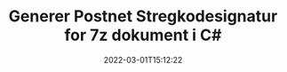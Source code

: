 ---
############################# Static ############################
layout: "auto-gen-signature"
date: 2022-03-01T15:12:22
draft: false
operation: Sign
signaturetype: Barcode
codetype: Postnet
fileformat: 7z
productName: .NET
lang: da
productCode: net
otherformats: pdf doc docx docm dot dotm dotx odt ott rtf xls xlsx xlsm xlsb csv ods ots xltx xltm ppt pptx pps ppsx odp otp potx potm pptm ppsm png jpg bmp gif tiff svg webp wmf
breadcrumb: Put  Barcode signature on 7z for C#

############################# Head ############################
head_title: "eSign 7z dokument med Postnet stregkode i C#"
head_description: "Opret Postnet stregkodesignatur og læg den på 7z dokument med .NET ved hjælp af et par linjer kode. Brug GroupDocs Document Signature API til at signere forskellige filformater."

############################# Header ############################
title: "Generer Postnet Stregkodesignatur for 7z dokument i C#"
description: "eSignér dine 7z forretningsdokumenter med Postnet stregkode. Generer stregkodesignatur hurtigt og nemt med et par linjer kode for at opsætte signeringsmuligheder."
bg_image: "https://cms.admin.containerize.com/templates/aspose/App_Themes/V3/images/bg/header1.png"
bg_overlay: false
button:
    enable: true

############################# SubMenu ############################
submenu:
    enable: true

    left:
        img_alt: "GroupDocs.Signature for .NET"
        image: "https://cms.admin.containerize.com/templates/groupdocs/images/product-logos/90x90-noborder/groupdocs-signature-net.png"
        product: "GroupDocs.Signature"
        platform: ".NET"



############################# About ############################
about:
    enable: true
    title: "Om GroupDocs.Signature for .NET stregkodesignatur-API."
    content: |
        [GroupDocs.Signature for .NET](https://products.groupdocs.com/signature/net/) er en hurtig og nem API til at administrere digitale dokumenter e-signering ved hjælp af stregkodetyper som UPCA, UPCE, EAN13, EAN14, Code39, Code39Extended, Code128, Codabar, Postnet, ISBN , ITF14 og mange andre. Kunder kan nemt oprette stregkoder, der giver den nødvendige tekst og lægge dem på PDF, Microsoft Office Words-dokumenter, Microsoft Office Excel-projektmapper, MS PowerPoint-præsentationer, Adobe Photoshop-filer og forskellige billedformater. Stregkoder placeret i dokumenter kan enten opdateres, søges, verificeres, slettes eller forhåndsvises. Desuden understøttes stregkodertilpasning.
    

############################# Steps ############################
steps:
    enable: true
    title_left: "Trin til at signere 7z med Barcode i C#"
    content_left: |
        [GroupDocs.Signature for .NET](https://products.groupdocs.com/signature/net/) giver mulighed for at signere 7z dokumenter med Barcode signaturer hurtigt og nemt.
        
        * Opret en forekomst af signaturklassen, der leverer 7z-fil, der skal signere som sti eller hukommelsesstrøm
        * Instantiér SignOptions-klassen og indstil alle krævede data.
        * Kald Signature.Sign()-metoden ved at sende output 7z-fil eller hukommelsesstrøm

    title_right: " Systemkrav"
    content_right: |
        GroupDocs.Signature for .NET understøttes på alle større platforme og operativsystemer. Før du udfører koden nedenfor, skal du sørge for, at du har følgende forudsætninger installeret på dit system.

        * Operativsystemer: Microsoft Windows, Linux, MacOS
        * Udviklingsmiljøer: Microsoft Visual Studio, Xamarin, MonoDevelop
        * Frameworks: .NET Framework, .NET Standard, .NET Core, Mono
        * Få den seneste GroupDocs.Signature for .NET fra [Nuget](https://www.nuget.org/packages/groupdocs.signature)
         
    code: |
        ```csharp    
        
        // Set up input 7z file
        string filePath = "input.7z";
        // Set up output file
        string outputFilePath = "output.7z";

        // Instantiate Signature for input file
        using (var signature = new GroupDocs.Signature.Signature(filePath))
        {
                // create barcode option with predefined barcode text
                var options = new BarcodeSignOptions("BC12345678")
                {
                    // setup Barcode encoding type
                    EncodeType = BarcodeTypes.Postnet,

                    // set signature position
                    Left = 50,
                    Top = 50,
                    Width = 200,
                    Height = 50                                        
                };
                
                // sign 7z document
                SignResult result = signature.Sign(outputFilePath, options);
        }

        ```

############################# Demos ############################
demos:
    enable: true
    title: "Signering af 7z dokumenter med Barcode Live Demo"
    content: |
       Signer 7z-filen med forskellige signaturer lige nu ved at besøge webstedet [GroupDocs.Signature App](https://products.groupdocs.app/signature/family). Gratis online demo venter på dig.

        
############################# About Formats ############################
about_formats:
    enable: true
    format:
        # format loop
        - icon: "fas fa-barcode"
          title: "About Postnet Barcode"
          content: |
            POSTNET (Postal Numeric Encoding Technique) er en stregkodesymbolik, der bruges af United States Postal Service til at hjælpe med at dirigere post.
          characterset: |
             Numeriske cifre (0-9).
          textcapacity: |
             Op til 11 tegn.
          image: |
             iVBORw0KGgoAAAANSUhEUgAAACcAAAAjCAYAAAAXMhMjAAAAAXNSR0IArs4c6QAAAARnQU1BAACxjwv8YQUAAAAJcEhZcwAADsMAAA7DAcdvqGQAAACeSURBVFhH7c7BCkMxEELR/P9Pp1LoRrCXpi4Cbw5kIRKZtS82x52a407Ncae+HrfWer8Pyr+i/3NcQv/nuIT+z3EJ/X/Ocf9mlxuhsXZ2uREaa2eXG6Gxdna5ERprZ5cbobF2drkRGmtnlxuhsXZ2uREaa2eXG6Gxdna5ERprZ5cbobF2drkRGmtnlxuhsXZ2ubnAHHdqjjt18XF7vwDevzbHqsQWPwAAAABJRU5ErkJggg==

          link: ""

############################# More Formats ############################
more_formats:
    enable: true
    title: "Andre understøttede Barcode-signaturer for C#"
    content: |
        "Du kan også signere 7z med andre signaturtyper. Se venligst listen nedenfor."
    format: 
        
       
back_to_top:
    enable: true
---